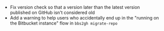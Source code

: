 - Fix version check so that a version later than the latest version published on GitHub isn't considered old
- Add a warning to help users who accidentally end up in the "running on the Bitbucket instance" flow in `bbs2gh migrate-repo`